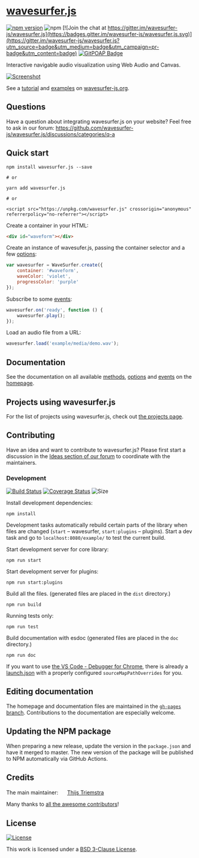 # [wavesurfer.js](https://wavesurfer-js.org)

[![npm version](https://img.shields.io/npm/v/wavesurfer.js.svg?style=flat)](https://www.npmjs.com/package/wavesurfer.js)
![npm](https://img.shields.io/npm/dm/wavesurfer.js.svg) [![Join the chat at https://gitter.im/wavesurfer-js/wavesurfer.js](https://badges.gitter.im/wavesurfer-js/wavesurfer.js.svg)](https://gitter.im/wavesurfer-js/wavesurfer.js?utm_source=badge&utm_medium=badge&utm_campaign=pr-badge&utm_content=badge)
[![GitPOAP Badge](https://public-api.gitpoap.io/v1/repo/wavesurfer-js/wavesurfer.js/badge)](https://www.gitpoap.io/gh/wavesurfer-js/wavesurfer.js)

Interactive navigable audio visualization using Web Audio and Canvas.

[![Screenshot](https://raw.githubusercontent.com/wavesurfer-js/wavesurfer.js/gh-pages/example/screenshot.png "Screenshot")](https://wavesurfer-js.org)

See a [tutorial](https://wavesurfer-js.org/docs) and [examples](https://wavesurfer-js.org/examples) on [wavesurfer-js.org](https://wavesurfer-js.org).

## Questions
Have a question about integrating wavesurfer.js on your website? Feel free to ask in our forum: https://github.com/wavesurfer-js/wavesurfer.js/discussions/categories/q-a

## Quick start

```
npm install wavesurfer.js --save

# or

yarn add wavesurfer.js

# or

<script src="https://unpkg.com/wavesurfer.js" crossorigin="anonymous" referrerpolicy="no-referrer"></script>
```

Create a container in your HTML:
```html
<div id="waveform"></div>
```

Create an instance of wavesufer.js, passing the container selector and a few [options](https://wavesurfer-js.org/docs/options.html):

```javascript
var wavesurfer = WaveSurfer.create({
    container: '#waveform',
    waveColor: 'violet',
    progressColor: 'purple'
});
```

Subscribe to some [events](https://wavesurfer-js.org/docs/events.html):

```javascript
wavesurfer.on('ready', function () {
    wavesurfer.play();
});
```

Load an audio file from a URL:

```javascript
wavesurfer.load('example/media/demo.wav');
```

## Documentation

See the documentation on all available [methods](https://wavesurfer-js.org/docs/methods.html), [options](https://wavesurfer-js.org/docs/options.html) and [events](https://wavesurfer-js.org/docs/events.html) on the [homepage](https://wavesurfer-js.org/docs/).

## Projects using wavesurfer.js

For the list of projects using wavesurfer.js, check out
[the projects page](https://wavesurfer-js.org/projects/).

## Contributing

Have an idea and want to contribute to wavesurfer.js?
Please first start a discussion in the [Ideas section of our forum](https://github.com/wavesurfer-js/wavesurfer.js/discussions/categories/ideas) to coordinate with the maintainers.

### Development

[![Build Status](https://github.com/wavesurfer-js/wavesurfer.js/workflows/wavesurfer.js/badge.svg?branch=master)](https://github.com/wavesurfer-js/wavesurfer.js/actions?workflow=wavesurfer.js)
[![Coverage Status](https://coveralls.io/repos/github/wavesurfer-js/wavesurfer.js/badge.svg)](https://coveralls.io/github/wavesurfer-js/wavesurfer.js)
![Size](https://img.shields.io/bundlephobia/minzip/wavesurfer.js.svg?style=flat)

Install development dependencies:

```
npm install
```
Development tasks automatically rebuild certain parts of the library when files are changed (`start` – wavesurfer, `start:plugins` – plugins). Start a dev task and go to `localhost:8080/example/` to test the current build.

Start development server for core library:

```
npm run start
```

Start development server for plugins:

```
npm run start:plugins
```

Build all the files. (generated files are placed in the `dist` directory.)

```
npm run build
```

Running tests only:

```
npm run test
```

Build documentation with esdoc (generated files are placed in the `doc` directory.)
```
npm run doc
```

If you want to use [the VS Code - Debugger for Chrome](https://github.com/Microsoft/vscode-chrome-debug), there is already a [launch.json](.vscode/launch.json) with a properly configured ``sourceMapPathOverrides`` for you.

## Editing documentation
The homepage and documentation files are maintained in the [`gh-pages` branch](https://github.com/wavesurfer-js/wavesurfer.js/tree/gh-pages). Contributions to the documentation are especially welcome.

## Updating the NPM package
When preparing a new release, update the version in the `package.json` and have it merged to master. The new version of the package will be published to NPM automatically via GitHub Actions.

## Credits

The main maintainer: <img src="https://avatars.githubusercontent.com/u/305679" width="16" height="16" /> [Thijs Triemstra](https://github.com/thijstriemstra)

Many thanks to [all the awesome contributors](https://github.com/wavesurfer-js/wavesurfer.js/contributors)!

## License

[![License](https://img.shields.io/badge/License-BSD%203--Clause-blue.svg)](https://opensource.org/licenses/BSD-3-Clause)

This work is licensed under a
[BSD 3-Clause License](https://opensource.org/licenses/BSD-3-Clause).
